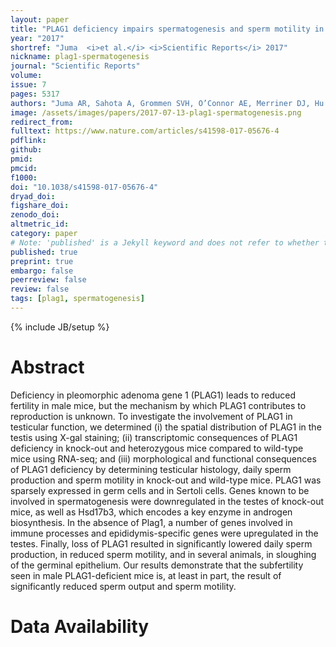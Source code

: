 ```yaml
---
layout: paper
title: "PLAG1 deficiency impairs spermatogenesis and sperm motility in mice"
year: "2017"
shortref: "Juma  <i>et al.</i> <i>Scientific Reports</i> 2017"
nickname: plag1-spermatogenesis
journal: "Scientific Reports"
volume: 
issue: 7
pages: 5317
authors: "Juma AR, Sahota A, Grommen SVH, O’Connor AE, Merriner DJ, Hu J, Hall NE, DOYLE SR, Damdimopoulos AE, Damdimopoulou PE, Barriga D, Hart AH, Van De Ven WJM, O’Bryan MK, De Groef B"
image: /assets/images/papers/2017-07-13-plag1-spermatogenesis.png
redirect_from: 
fulltext: https://www.nature.com/articles/s41598-017-05676-4
pdflink: 
github: 
pmid: 
pmcid: 
f1000: 
doi: "10.1038/s41598-017-05676-4"
dryad_doi:
figshare_doi: 
zenodo_doi: 
altmetric_id: 
category: paper
# Note: 'published' is a Jekyll keyword and does not refer to whether the paper is published, but rather to whether this Markdown should be part of the rendered site.
published: true
preprint: true
embargo: false	
peerreview: false
review: false
tags: [plag1, spermatogenesis]
---
```

{% include JB/setup %}

# Abstract 

Deficiency in pleomorphic adenoma gene 1 (PLAG1) leads to reduced fertility in male mice, but the mechanism by which PLAG1 contributes to reproduction is unknown. To investigate the involvement of PLAG1 in testicular function, we determined (i) the spatial distribution of PLAG1 in the testis using X-gal staining; (ii) transcriptomic consequences of PLAG1 deficiency in knock-out and heterozygous mice compared to wild-type mice using RNA-seq; and (iii) morphological and functional consequences of PLAG1 deficiency by determining testicular histology, daily sperm production and sperm motility in knock-out and wild-type mice. PLAG1 was sparsely expressed in germ cells and in Sertoli cells. Genes known to be involved in spermatogenesis were downregulated in the testes of knock-out mice, as well as Hsd17b3, which encodes a key enzyme in androgen biosynthesis. In the absence of Plag1, a number of genes involved in immune processes and epididymis-specific genes were upregulated in the testes. Finally, loss of PLAG1 resulted in significantly lowered daily sperm production, in reduced sperm motility, and in several animals, in sloughing of the germinal epithelium. Our results demonstrate that the subfertility seen in male PLAG1-deficient mice is, at least in part, the result of significantly reduced sperm output and sperm motility.

# Data Availability




